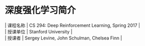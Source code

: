 # 深度强化学习简介
| 课程名称 | CS 294: Deep Reinforcement Learning, Spring 2017 |  
| 授课单位 | Stanford University |  
| 授课者   | Sergey Levine, John Schulman, Chelsea Finn |  

